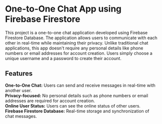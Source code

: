 <h1>One-to-One Chat App using Firebase Firestore</h1>
This project is a one-to-one chat application developed using Firebase Firestore Database. The application allows users to communicate with each other in real-time while maintaining their privacy. Unlike traditional chat applications, this app doesn't require any personal details like phone numbers or email addresses for account creation. Users simply choose a unique username and a password to create their account.

<h2>Features</h2>

**One-to-One Chat:** Users can send and receive messages in real-time with another user.<br>
**Privacy-focused:** No personal details such as phone numbers or email addresses are required for account creation.<br>
**Online User Status:** Users can see the online status of other users.<br>
**Firebase Firestore Database:** Real-time storage and synchronization of chat messages.
